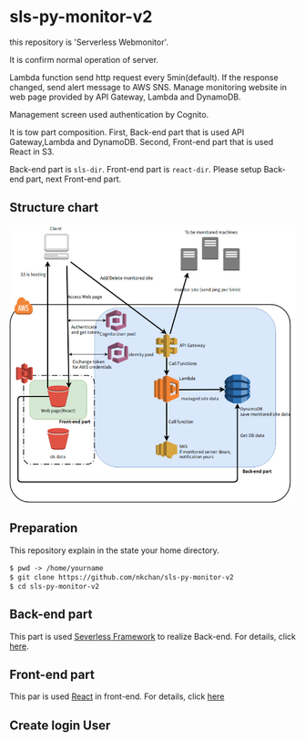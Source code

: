 # sls-py-monitor-v2
this repository is 'Serverless Webmonitor'.

It is confirm normal operation of server.

Lambda function send http request every 5min(default). If the response changed, send alert message to AWS SNS. Manage monitoring website in web page provided by API Gateway, Lambda and DynamoDB.

Management screen used authentication by Cognito.

It is tow part composition. First, Back-end part that is used API Gateway,Lambda and DynamoDB. Second, Front-end part that is used React in S3.

Back-end part is `sls-dir`. Front-end part is `react-dir`. Please setup Back-end part, next Front-end part. 


## Structure chart
![構成図](https://github.com/nkchan/sls-py-monitor-v2/blob/master/image/structure-chart.jpg)

## Preparation
This repository explain in the state your home directory.

```
$ pwd -> /home/yourname 
$ git clone https://github.com/nkchan/sls-py-monitor-v2
$ cd sls-py-monitor-v2
```

## Back-end part
This part is used [Severless Framework](https://serverless.com/) to realize Back-end. For details, click [here](/sls-dir/README.md).
## Front-end part
This par is used [React](https://reactjs.org/) in front-end. For details, click [here](/react-dir/README.md)

## Create login User
